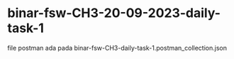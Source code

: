 # binar-fsw-CH3-20-09-2023-daily-task-1

file postman ada pada binar-fsw-CH3-daily-task-1.postman_collection.json
